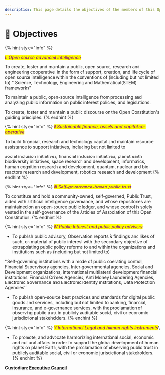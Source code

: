 ```yaml
---
description: This page details the objectives of the members of this Open Constitution.
---
```


# 🏹 Objectives

{% hint style="info" %}


_<mark style="color:purple;">I. Open source advanced intelligence</mark>_

To create, foster and maintain a public, open source, research and engineering cooperative, in the form of support, creation, and life cycle of open source intelligence within the conventions of (including but not limited to) " Science, Technology, Engineering and Mathematical(STEM) frameworks"&#x20;

To maintain a public, open-source intelligence from processing and analyzing public information on public interest policies, and legislations.

To create, foster and maintain a public discourse on the Open Constitution's guiding principles.&#x20;
{% endhint %}

{% hint style="info" %}
_<mark style="color:purple;">II  Sustainable finance, assets and capital co-operative</mark>_

To build financial, research and technology capital and maintain resource assistance to support initiatives, including but not limited to

social inclusion initiatives, financial inclusion initiatives, planet earth biodiversity initiatives, space research and development, informatics, human cognition research and development, quantum, nuclear and bio-reactors research and development, robotics research and development
{% endhint %}

{% hint style="info" %}
_<mark style="color:purple;">III Self-governance-based public trust</mark>_

To constitute and hold a community-owned, self-governed, Public Trust, aided with artificial intelligence governance, and whose repositories are maintained on an open-source public ledger, and whose control is solely vested in the self-governance of the Articles of Association of this Open Constitution.
{% endhint %}

{% hint style="info" %}
_<mark style="color:purple;">IV  Public Interest and public policy advisory</mark>_

* To publish public advisory, Observation reports & findings and likes of such, on material of public interest with the secondary objective of extrapolating public policy reforms to and within the organizations and institutions such as (including but not limited to);

‘’Self-governing institutions with a mode of public operating control, Financial Supervisory agencies, Inter-governmental agencies, Social and Development organizations, international multilateral development financial institutions, Financial Crimes Agencies, Anti Money Laundering Agencies, Electronic Governance and Electronic Identity institutions, Data Protection Agencies’’

* To publish open-source best practices and standards for digital public goods and services, including but not limited to banking, financial, insurance, and e-governance services, with the proclamation of observing public trust in publicly auditable social, civil or economic jurisdictional stakeholders.
{% endhint %}

{% hint style="info" %}
_<mark style="color:purple;">V  International Legal and human rights instruments</mark>_\


* To promote, and advocate harmonizing international social, economic and cultural affairs in order to support the global development of human rights on planet Earth, with the proclamation of observing public trust in publicly auditable social, civil or economic jurisdictional stakeholders.
{% endhint %}



**Custodian:** [**Executive Council**](../foundation/executive-council.md)

